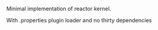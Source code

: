 Minimal implementation of reactor kernel.

With .properties plugin loader and no thirty dependencies